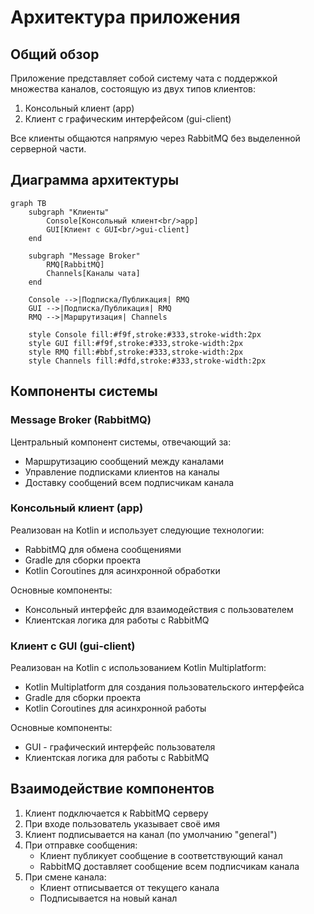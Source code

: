 # Архитектура приложения

## Общий обзор

Приложение представляет собой систему чата с поддержкой множества каналов, состоящую из двух типов клиентов:
1. Консольный клиент (app)
2. Клиент с графическим интерфейсом (gui-client)

Все клиенты общаются напрямую через RabbitMQ без выделенной серверной части.

## Диаграмма архитектуры

```mermaid
graph TB
    subgraph "Клиенты"
        Console[Консольный клиент<br/>app]
        GUI[Клиент с GUI<br/>gui-client]
    end

    subgraph "Message Broker"
        RMQ[RabbitMQ]
        Channels[Каналы чата]
    end

    Console -->|Подписка/Публикация| RMQ
    GUI -->|Подписка/Публикация| RMQ
    RMQ -->|Маршрутизация| Channels

    style Console fill:#f9f,stroke:#333,stroke-width:2px
    style GUI fill:#f9f,stroke:#333,stroke-width:2px
    style RMQ fill:#bbf,stroke:#333,stroke-width:2px
    style Channels fill:#dfd,stroke:#333,stroke-width:2px
```

## Компоненты системы

### Message Broker (RabbitMQ)

Центральный компонент системы, отвечающий за:
- Маршрутизацию сообщений между каналами
- Управление подписками клиентов на каналы
- Доставку сообщений всем подписчикам канала

### Консольный клиент (app)

Реализован на Kotlin и использует следующие технологии:
- RabbitMQ для обмена сообщениями
- Gradle для сборки проекта
- Kotlin Coroutines для асинхронной обработки

Основные компоненты:
- Консольный интерфейс для взаимодействия с пользователем
- Клиентская логика для работы с RabbitMQ

### Клиент с GUI (gui-client)

Реализован на Kotlin с использованием Kotlin Multiplatform:
- Kotlin Multiplatform для создания пользовательского интерфейса
- Gradle для сборки проекта
- Kotlin Coroutines для асинхронной работы 

Основные компоненты:
- GUI - графический интерфейс пользователя
- Клиентская логика для работы с RabbitMQ

## Взаимодействие компонентов

1. Клиент подключается к RabbitMQ серверу
2. При входе пользователь указывает своё имя
3. Клиент подписывается на канал (по умолчанию "general")
4. При отправке сообщения:
   - Клиент публикует сообщение в соответствующий канал
   - RabbitMQ доставляет сообщение всем подписчикам канала
5. При смене канала:
   - Клиент отписывается от текущего канала
   - Подписывается на новый канал